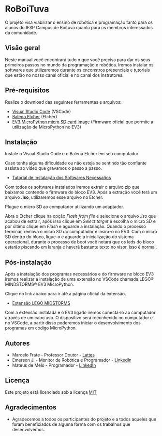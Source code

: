 # RoBoiTuva

O projeto visa viabilizar o ensino de robótica e programação tanto para os alunos do IFSP Campus de Boituva quanto para os membros interessados da comunidade.

## Visão geral

Neste manual você encontrará tudo o que você precisa para dar os seus primeiros passos no mundo da programação e robótica.
Iremos instalar os softwares que utilizaremos durante os enconstros presenciais e tutoriais que estão no nosso canal oficial e no canal dos instrutores.

## Pré-requisitos

Realize o download das seguintes ferramentas e arquivos:

- [Visual Studio Code](https://code.visualstudio.com/download) (VSCode)
- [Balena Etcher](https://etcher.balena.io/#download-etcher) (Etcher)
- [EV3 MicroPython micro SD card image](https://education.lego.com/en-us/product-resources/mindstorms-ev3/teacher-resources/python-for-ev3/) (Firmware oficial que permite a utilização de MicroPython no EV3)


## Instalação

Instale o Visual Studio Code e o Balena Etcher em seu computador.

Caso tenha alguma dificuldade ou não esteja se sentindo tão confiante assista ao vídeo que gravamos o passo a passo.

- [Tutorial de Instalação dos Softwares Necessaŕios](https://)

Com todos os softwares instalados iremos extrair o arquivo zip que baixamos contendo o firmware do bloco EV3.
Após a extração você terá um arquivo **.iso**, utilizaremos esse arquivo no Etcher.

Plugue o micro SD ao computador utilizando um adaptador.

Abra o Etcher clique na opção *Flash from file* e selecione o arquivo *.iso* que acabou de extrair, após isso clique em *Select target* e escolha o micro SD e por último clique em *Flash* e aguarde a instalação. Quando o processo terminar, remova o micro SD do computador e insira-o no EV3.
Com o micro SD dentro do bloco, ligue-o e aguarde a inicialização do sistema operacional, durante o processo de boot você notará que os leds do bloco estarão piscando em laranja e haverá bastante texto no visor, isso é normal.

## Pós-instalação

Após a instalação dos programas necessários e do firmware no bloco EV3 iremos realizar a instalação de uma extensão no VSCode chamada LEGO® MINDSTORMS® EV3 MicroPython.

Clique no link abaixo para ir até a página oficial da extensão.

- [Extensão LEGO MIDSTORMS](https://marketplace.visualstudio.com/items?itemName=lego-education.ev3-micropython)

Com a extensão instalada e o EV3 ligado iremos conectá-lo ao computador através de um cabo usb.
O dispositivo será reconhecido no computador e no VSCode, a partir disso poderemos iniciar o desenvolvimento dos programas em código MicroPython.

## Autores

- Marcelo Frate - Professor Doutor - [Lattes](http://lattes.cnpq.br/8632724748282199)
- Emerson J. - Monitor de Robótica e Programador - [LinkedIn](https://www.linkedin.com/in/%C3%A9merson-j%C3%BAnior-a3b216214/)
- Mateus de Melo - Programador - [LinkedIn](https://www.linkedin.com/in/mateusdemelo/)

## Licença

Este projeto está licenciado sob a licença [MIT](https://mit-license.org/)

## Agradecimentos

  - Agradecemos a todos os participantes do projeto e a todos aqueles que foram beneficiados de alguma forma com os trabalhos que desenvolvemos.